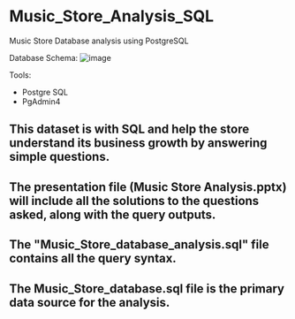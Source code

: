 # Music_Store_Analysis_SQL
Music Store Database analysis using PostgreSQL

Database Schema:
![image](https://github.com/user-attachments/assets/9db335e9-6b09-4ba4-bf2d-560c5de2462a)

Tools:
- Postgre SQL
- PgAdmin4

## This dataset is with SQL and help the store understand its business growth by answering simple questions.

## The presentation file (Music Store Analysis.pptx) will include all the solutions to the questions asked, along with the query outputs.

## The "Music_Store_database_analysis.sql" file contains all the query syntax.

## The Music_Store_database.sql file is the primary data source for the analysis.

